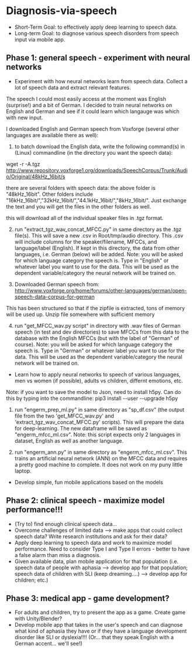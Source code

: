# Diagnosis-via-speech
* Short-Term Goal: to effectively apply deep learning to speech data. 
* Long-term Goal: to diagnose various speech disorders from speech input via mobile app.  


## Phase 1: general speech - experiment with neural networks
* Experiment with how neural networks learn from speech data. Collect a lot of speech data and extract relevant features.

The speech I could most easily access at the moment was English (surprise!) and a bit of German. I decided to train neural networks on English and German and see if it could learn which langauge was which with new input.

I downloaded English and German speech from Voxforge (several other languages are available there as well): 

1) to batch download the English data, write the following command(s) in (Linux) commandline (in the directory you want the speech data):  

wget -r -A.tgz http://www.repository.voxforge1.org/downloads/SpeechCorpus/Trunk/Audio/Original/48kHz_16bit/s

there are several folders with speech data: the above folder is "48kHz_16bit". Other folders include "16kHz_16bit/","32kHz_16bit/","44.1kHz_16bit/","8kHz_16bit/". Just exchange the text and you will get the files in the other folders as well.

this will download all of the individual speaker files in .tgz format. 

2) run "extract_tgz_wav_concat_MFCC.py" in same directory as the .tgz file(s). This will save a new .csv in  Root/tmp/audio directory. This .csv will include columns for the speaker/filename, MFCCs, and language/label (English). If kept in this directory, the data from other languages, i.e. German (below) will be added. Note: you will be asked for which language category the speech is. Type in "English" or whatever label you want to use for the data. This will be used as the dependent variable/category the neural network will be trained on.

3) Downloaded German speech from: http://www.voxforge.org/home/forums/other-languages/german/open-speech-data-corpus-for-german

This has been structured so that if the zipfile is extracted, tons of memory will be used up. Unzip file somewhere with sufficient memory

4) run "get_MFCC_wav.py script" in directory with .wav files of German speech (in test and dev directories) to save MFCCs from this data to the database with the English MFCCs (but with the label of "German" of course). Note: you will be asked for which language category the speech is. Type in "German" or whatever label you want to use for the data. This will be used as the dependent variable/category the neural network will be trained on.

* Learn how to apply neural networks to speech of various languages, men vs women (if possible), adults vs children, differnt emotions, etc. 

Note: if you want to save the model to Json, need to install h5py. Can do this by typing into the commandline:
pip3 install --user --upgrade h5py

1) run "engerm_prep_ml.py" in same directory as "sp_df.csv" (the output file from the two 'get_MFCC_wav.py' and 'extract_tgz_wav_concat_MFCC.py' scripts). This will prepare the data for deep-learning. The new dataframe will be saved as "engerm_mfcc_ml.csv". Note: this script expects only 2 languages in dataset, English as well as another language. 

2) run "engerm_ann.py" in same directory as "engerm_mfcc_ml.csv". This trains an artificial neural network (ANN) on the MFCC data and requires a pretty good machine to complete. It does not work on my puny little laptop. 

* Develop simple, fun mobile applications based on the models

## Phase 2: clinical speech - maximize model performance!!!
* (Try to) find enough clinical speech data... 
* Overcome challenges of limited data --> make apps that could collect speech data? Write research institutions and ask for their data?
* Apply deep learning to speech data and work to maximize model performance. Need to consider Type I and Type II errors - better to have a false alarm than miss a diagnosis.
* Given available data, plan mobile application for that population (i.e. speech data of people with aphasia --> develop app for that population; speech data of children with SLI (keep dreaming....) --> develop app for children; etc.) 

## Phase 3: medical app - game development?
* For adults and children, try to present the app as a game. Create game with Unity/Blender? 
* Develop mobile app that takes in the user's speech and can diagnose what kind of aphasia they have or if they have a language development disorder like SLI or dyslexia!!!! (Or... that they speak English with a German accent... we'll see!)
